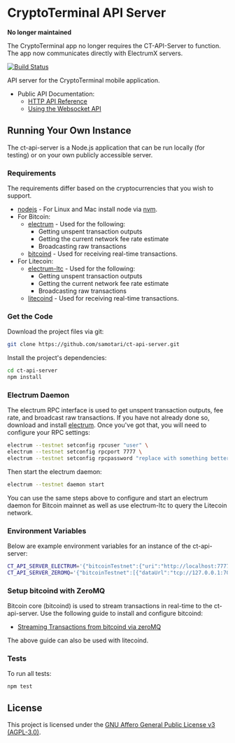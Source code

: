 # CryptoTerminal API Server

__No longer maintained__

The CryptoTerminal app no longer requires the CT-API-Server to function. The app now communicates directly with ElectrumX servers.

[![Build Status](https://travis-ci.org/samotari/ct-api-server.svg?branch=master)](https://travis-ci.org/samotari/ct-api-server)

API server for the CryptoTerminal mobile application.

* Public API Documentation:
	* [HTTP API Reference](https://github.com/samotari/ct-api-server/blob/master/docs/http-api-reference.md)
	* [Using the Websocket API](https://github.com/samotari/ct-api-server/blob/master/docs/using-the-websocket-api.md)


## Running Your Own Instance

The ct-api-server is a Node.js application that can be run locally (for testing) or on your own publicly accessible server.

### Requirements

The requirements differ based on the cryptocurrencies that you wish to support.

* [nodejs](https://nodejs.org/) - For Linux and Mac install node via [nvm](https://github.com/creationix/nvm).
* For Bitcoin:
	* [electrum](https://electrum.org/) - Used for the following:
		* Getting unspent transaction outputs
		* Getting the current network fee rate estimate
		* Broadcasting raw transactions
	* [bitcoind](https://bitcoin.org/en/download) - Used for receiving real-time transactions.
* For Litecoin:
	* [electrum-ltc](https://electrum-ltc.org/) - Used for the following:
		* Getting unspent transaction outputs
		* Getting the current network fee rate estimate
		* Broadcasting raw transactions
	* [litecoind](https://github.com/litecoin-project/litecoin) - Used for receiving real-time transactions.


### Get the Code

Download the project files via git:
```bash
git clone https://github.com/samotari/ct-api-server.git
```

Install the project's dependencies:
```bash
cd ct-api-server
npm install
```


### Electrum Daemon

The electrum RPC interface is used to get unspent transaction outputs, fee rate, and broadcast raw transactions. If you have not already done so, download and install [electrum](https://electrum.org/#download). Once you've got that, you will need to configure your RPC settings:
```bash
electrum --testnet setconfig rpcuser "user" \
electrum --testnet setconfig rpcport 7777 \
electrum --testnet setconfig rpcpassword "replace with something better"
```
Then start the electrum daemon:
```bash
electrum --testnet daemon start
```
You can use the same steps above to configure and start an electrum daemon for Bitcoin mainnet as well as use electrum-ltc to query the Litecoin network.


### Environment Variables

Below are example environment variables for an instance of the ct-api-server:
```bash
CT_API_SERVER_ELECTRUM='{"bitcoinTestnet":{"uri":"http://localhost:7777","username":"user","password":"replace with something better"}}';
CT_API_SERVER_ZEROMQ='{"bitcoinTestnet":[{"dataUrl":"tcp://127.0.0.1:7000"}]}';
```


### Setup bitcoind with ZeroMQ

Bitcoin core (bitcoind) is used to stream transactions in real-time to the ct-api-server. Use the following guide to install and configure bitcoind:
* [Streaming Transactions from bitcoind via zeroMQ](https://degreesofzero.com/article/streaming-transactions-from-bitcoind-via-zeromq.html)

The above guide can also be used with litecoind.


### Tests

To run all tests:
```
npm test
```


## License

This project is licensed under the [GNU Affero General Public License v3 (AGPL-3.0)](https://tldrlegal.com/license/gnu-affero-general-public-license-v3-(agpl-3.0)).

